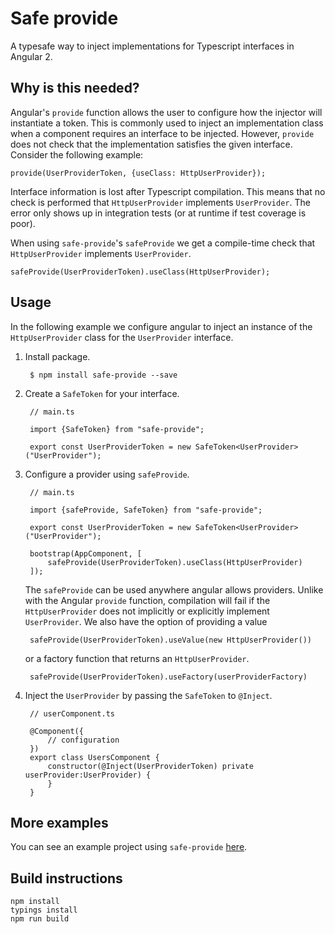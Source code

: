 # Safe provide

A typesafe way to inject implementations for Typescript interfaces in 
Angular 2.

## Why is this needed?

Angular's `provide` function allows the user to configure how the 
injector will instantiate a token. This is commonly used to inject an
implementation class when a component requires an interface to be 
injected. However, `provide` does not check that the implementation
satisfies the given interface. Consider the following example:

    provide(UserProviderToken, {useClass: HttpUserProvider});
    
Interface information is lost after Typescript compilation. This means 
that no check is performed that `HttpUserProvider` implements 
`UserProvider`. The error only shows up in integration tests (or at
runtime if test coverage is poor). 
 
When using `safe-provide`'s `safeProvide` we get a 
compile-time check that `HttpUserProvider` implements `UserProvider`. 
 
    safeProvide(UserProviderToken).useClass(HttpUserProvider);
    
## Usage

In the following example we configure angular to inject an instance of 
the `HttpUserProvider` class for the `UserProvider` interface. 

1. Install package.
        
        $ npm install safe-provide --save

1. Create a `SafeToken` for your interface.

        // main.ts
        
        import {SafeToken} from "safe-provide";
        
        export const UserProviderToken = new SafeToken<UserProvider>("UserProvider");
        
1. Configure a provider using `safeProvide`.
        
        // main.ts
        
        import {safeProvide, SafeToken} from "safe-provide";
        
        export const UserProviderToken = new SafeToken<UserProvider>("UserProvider");
        
        bootstrap(AppComponent, [
            safeProvide(UserProviderToken).useClass(HttpUserProvider)
        ]);
    The `safeProvide` can be used anywhere angular allows providers. 
    Unlike with the Angular `provide` function, compilation will fail if 
    the `HttpUserProvider` does not implicitly or explicitly implement 
    `UserProvider`. We also have the option of providing a value
    
        safeProvide(UserProviderToken).useValue(new HttpUserProvider())
        
    or a factory function that returns an `HttpUserProvider`.
    
        safeProvide(UserProviderToken).useFactory(userProviderFactory)

1. Inject the `UserProvider` by passing the `SafeToken` to `@Inject`.


        // userComponent.ts
        
        @Component({
            // configuration
        })
        export class UsersComponent {
            constructor(@Inject(UserProviderToken) private userProvider:UserProvider) {
            }
        }
 
## More examples

You can see an example project using `safe-provide` 
[here](https://github.com/tygern/mendota).

## Build instructions
```
npm install
typings install
npm run build
```